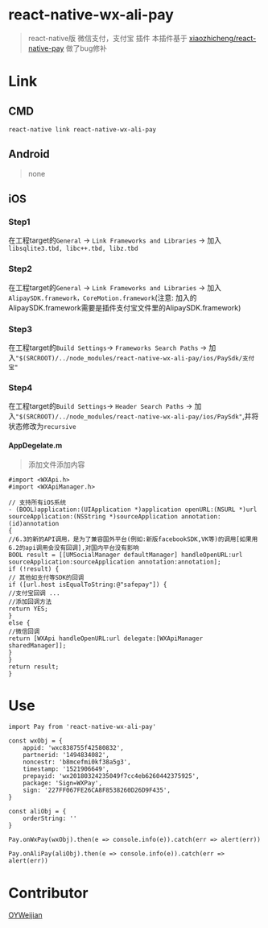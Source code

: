 # react-native-wx-ali-pay
> react-native版 微信支付，支付宝 插件
> 本插件基于 [xiaozhicheng/react-native-pay](https://github.com/xiaozhicheng/react-native-pay) 做了bug修补

# Link

## CMD
```
react-native link react-native-wx-ali-pay
```

##  Android
>none

## iOS
### Step1
在工程target的```General``` -> ```Link Frameworks and Libraries``` -> 加入```libsqlite3.tbd, libc++.tbd, libz.tbd```

### Step2
在工程target的```General``` -> ```Link Frameworks and Libraries``` -> 加入```AlipaySDK.framework，CoreMotion.framework```(注意: 加入的AlipaySDK.framework需要是插件支付宝文件里的AlipaySDK.framework)

### Step3
在工程target的```Build Settings```-> ```Frameworks Search Paths``` -> 加入```"$(SRCROOT)/../node_modules/react-native-wx-ali-pay/ios/PaySdk/支付宝"```

### Step4
在工程target的```Build Settings```-> ```Header Search Paths``` -> 加入```"$(SRCROOT)/../node_modules/react-native-wx-ali-pay/ios/PaySdk"```,并将状态修改为```recursive```
#### AppDegelate.m
>添加文件添加内容
```
#import <WXApi.h>
#import <WXApiManager.h>

// 支持所有iOS系统
- (BOOL)application:(UIApplication *)application openURL:(NSURL *)url sourceApplication:(NSString *)sourceApplication annotation:(id)annotation
{
//6.3的新的API调用，是为了兼容国外平台(例如:新版facebookSDK,VK等)的调用[如果用6.2的api调用会没有回调],对国内平台没有影响
BOOL result = [[UMSocialManager defaultManager] handleOpenURL:url sourceApplication:sourceApplication annotation:annotation];
if (!result) {
// 其他如支付等SDK的回调
if ([url.host isEqualToString:@"safepay"]) {
//支付宝回调 ...
//添加回调方法
return YES;
}
else {
//微信回调
return [WXApi handleOpenURL:url delegate:[WXApiManager sharedManager]];
}
}
return result;
}
```

# Use
```
import Pay from 'react-native-wx-ali-pay'

const wxObj = {
	appid: 'wxc838755f42580832',
	partnerid: '1494834082',
	noncestr: 'b8mcefmi0kf38a5g3',
	timestamp: '1521906649',
	prepayid: 'wx20180324235049f7cc4eb6260442375925',
	package: 'Sign=WXPay',
	sign: '227FF067FE26CA8F8538260D26D9F435',
}

const aliObj = {
	orderString: ''
}

Pay.onWxPay(wxObj).then(e => console.info(e)).catch(err => alert(err))

Pay.onAliPay(aliObj).then(e => console.info(e)).catch(err => alert(err))
```

#  Contributor
[OYWeijian](https://github.com/OYWeijian)
<!-- This project exists thanks to all the people who contribute. [[Contribute]](CONTRIBUTING.md). -->
<!-- ![](https://avatars3.githubusercontent.com/u/15721842?s=460&v=4 OYWeijian) -->
